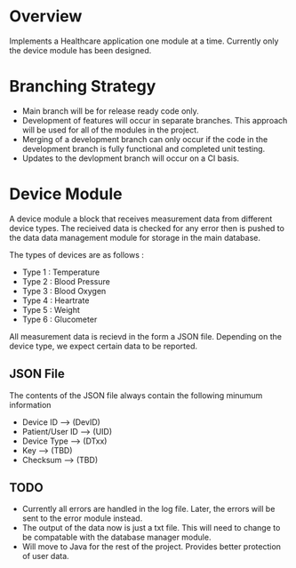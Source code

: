 # Overview
Implements a Healthcare application one module at a time. Currently only the device module has been designed.

# Branching Strategy
- Main branch will be for release ready code only.
- Development of features will occur in separate branches. This approach will be used for all of the modules in the project.
- Merging of a development branch can only occur if the code in the development branch is fully functional and completed unit testing.
- Updates to the devlopment branch will occur on a CI basis.


# Device Module
A device module a block that receives measurement data from different device types. The recieived data is checked for any error then is pushed to the data data management module for storage in the main database.

The types of devices are as follows :
- Type 1 : Temperature 
- Type 2 : Blood Pressure
- Type 3 : Blood Oxygen
- Type 4 : Heartrate
- Type 5 : Weight
- Type 6 : Glucometer

All measurement data is recievd in the form a JSON file. Depending on the device type, we expect certain data to be reported.

## JSON File
The contents of the JSON file always contain the following minumum information
- Device ID --> (DevID)
- Patient/User ID --> (UID)
- Device Type --> (DTxx)
- Key --> (TBD)
- Checksum --> (TBD)

## TODO
- Currently all errors are handled in the log file. Later, the errors will be sent to the error module instead.
- The output of the data now is just a txt file. This will need to change to be compatable with the database manager module.
- Will move to Java for the rest of the project. Provides better protection of user data.


